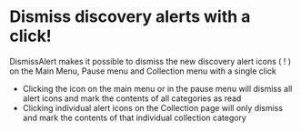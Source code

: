 # Dismiss discovery alerts with a click! 

DismissAlert makes it possible to dismiss the new discovery alert icons ( ! ) on the Main Menu, Pause menu and Collection menu with a single click<br>
- Clicking the icon on the main menu or in the pause menu will dismiss all alert icons and mark the contents of all categories as read<br>
- Clicking individual alert icons on the Collection page will only dismiss and mark the contents of that individual collection category<br>
